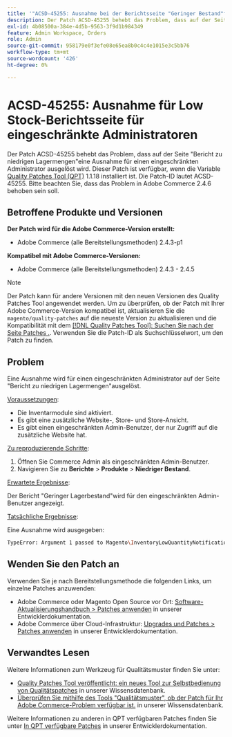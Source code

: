 ```yaml
---
title: '"ACSD-45255: Ausnahme bei der Berichtsseite "Geringer Bestand"für eingeschränkte Administratoren'
description: Der Patch ACSD-45255 behebt das Problem, dass auf der Seite "Bericht zu niedrigen Lagermengen"eine Ausnahme für einen eingeschränkten Administrator ausgelöst wird. Dieser Patch ist verfügbar, wenn das [Quality Patches Tool (QPT)](/help/announcements/adobe-commerce-announcements/magento-quality-patches-released-new-tool-to-self-serve-quality-patches.md) 1.1.18 installiert ist. Die Patch-ID lautet ACSD-45255. Bitte beachten Sie, dass das Problem in Adobe Commerce 2.4.6 behoben sein soll.
exl-id: 4b08500a-384e-4d5b-9563-3f9d1b984349
feature: Admin Workspace, Orders
role: Admin
source-git-commit: 958179e0f3efe08e65ea8b0c4c4e1015e3c5bb76
workflow-type: tm+mt
source-wordcount: '426'
ht-degree: 0%

---
```


# ACSD-45255: Ausnahme für Low Stock-Berichtsseite für eingeschränkte Administratoren

Der Patch ACSD-45255 behebt das Problem, dass auf der Seite &quot;Bericht zu niedrigen Lagermengen&quot;eine Ausnahme für einen eingeschränkten Administrator ausgelöst wird. Dieser Patch ist verfügbar, wenn die Variable [Quality Patches Tool (QPT)](/help/announcements/adobe-commerce-announcements/magento-quality-patches-released-new-tool-to-self-serve-quality-patches.md) 1.1.18 installiert ist. Die Patch-ID lautet ACSD-45255. Bitte beachten Sie, dass das Problem in Adobe Commerce 2.4.6 behoben sein soll.

## Betroffene Produkte und Versionen

**Der Patch wird für die Adobe Commerce-Version erstellt:**

* Adobe Commerce (alle Bereitstellungsmethoden) 2.4.3-p1

**Kompatibel mit Adobe Commerce-Versionen:**

* Adobe Commerce (alle Bereitstellungsmethoden) 2.4.3 - 2.4.5

>[!NOTE]
>
>Der Patch kann für andere Versionen mit den neuen Versionen des Quality Patches Tool angewendet werden. Um zu überprüfen, ob der Patch mit Ihrer Adobe Commerce-Version kompatibel ist, aktualisieren Sie die `magento/quality-patches` auf die neueste Version zu aktualisieren und die Kompatibilität mit dem [[!DNL Quality Patches Tool]: Suchen Sie nach der Seite Patches .](https://devdocs.magento.com/quality-patches/tool.html#patch-grid). Verwenden Sie die Patch-ID als Suchschlüsselwort, um den Patch zu finden.

## Problem

Eine Ausnahme wird für einen eingeschränkten Administrator auf der Seite &quot;Bericht zu niedrigen Lagermengen&quot;ausgelöst.

<u>Voraussetzungen</u>:

* Die Inventarmodule sind aktiviert.
* Es gibt eine zusätzliche Website-, Store- und Store-Ansicht.
* Es gibt einen eingeschränkten Admin-Benutzer, der nur Zugriff auf die zusätzliche Website hat.

<u>Zu reproduzierende Schritte</u>:

1. Öffnen Sie Commerce Admin als eingeschränkten Admin-Benutzer.
1. Navigieren Sie zu **Berichte** > **Produkte** > **Niedriger Bestand**.

<u>Erwartete Ergebnisse</u>:

Der Bericht &quot;Geringer Lagerbestand&quot;wird für den eingeschränkten Admin-Benutzer angezeigt.

<u>Tatsächliche Ergebnisse</u>:

Eine Ausnahme wird ausgegeben:

```bash
TypeError: Argument 1 passed to Magento\InventoryLowQuantityNotification\Model\ResourceModel\LowQuantityCollection\Interceptor::addStoreFilter() must be of the type int, array given, called in ../app/code/Magento/AdminGws/Plugin/CollectionFilter.php on line 101 and defined in ../generated/code/Magento/InventoryLowQuantityNotification/Model/ResourceModel/LowQuantityCollection/Interceptor.php:20
```

## Wenden Sie den Patch an

Verwenden Sie je nach Bereitstellungsmethode die folgenden Links, um einzelne Patches anzuwenden:

* Adobe Commerce oder Magento Open Source vor Ort: [Software-Aktualisierungshandbuch > Patches anwenden](https://devdocs.magento.com/guides/v2.4/comp-mgr/patching/mqp.html) in unserer Entwicklerdokumentation.
* Adobe Commerce über Cloud-Infrastruktur: [Upgrades und Patches > Patches anwenden](https://devdocs.magento.com/cloud/project/project-patch.html) in unserer Entwicklerdokumentation.

## Verwandtes Lesen

Weitere Informationen zum Werkzeug für Qualitätsmuster finden Sie unter:

* [Quality Patches Tool veröffentlicht: ein neues Tool zur Selbstbedienung von Qualitätspatches](/help/announcements/adobe-commerce-announcements/magento-quality-patches-released-new-tool-to-self-serve-quality-patches.md) in unserer Wissensdatenbank.
* [Überprüfen Sie mithilfe des Tools &quot;Qualitätsmuster&quot;, ob der Patch für Ihr Adobe Commerce-Problem verfügbar ist.](/help/support-tools/patches-available-in-qpt-tool/check-patch-for-magento-issue-with-magento-quality-patches.md) in unserer Wissensdatenbank.

Weitere Informationen zu anderen in QPT verfügbaren Patches finden Sie unter [In QPT verfügbare Patches](https://devdocs.magento.com/quality-patches/tool.html#patch-grid) in unserer Entwicklerdokumentation.
